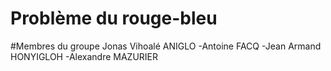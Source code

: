 # Problème du rouge-bleu

#Membres du groupe
Jonas Vihoalé ANIGLO 
-Antoine FACQ
-Jean Armand HONYIGLOH 
-Alexandre MAZURIER
